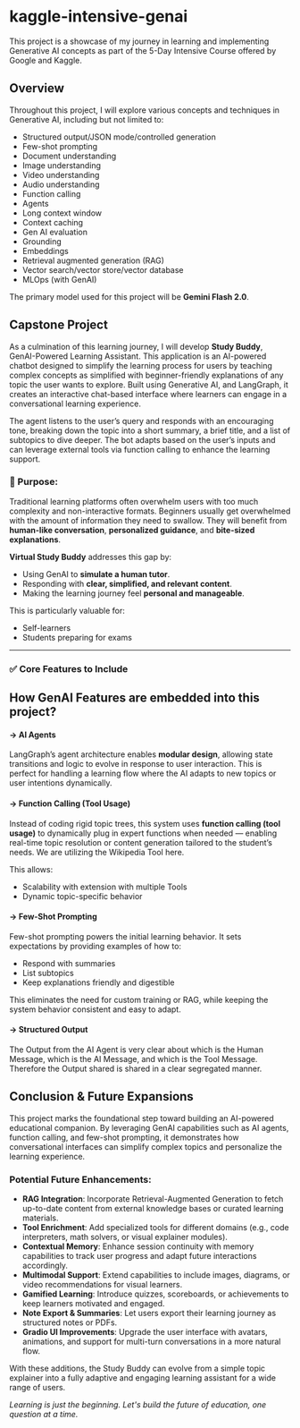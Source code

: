# kaggle-intensive-genai

This project is a showcase of my journey in learning and implementing Generative AI concepts as part of the 5-Day Intensive Course offered by Google and Kaggle.

## Overview

Throughout this project, I will explore various concepts and techniques in Generative AI, including but not limited to:

- Structured output/JSON mode/controlled generation
- Few-shot prompting
- Document understanding
- Image understanding
- Video understanding
- Audio understanding
- Function calling
- Agents
- Long context window
- Context caching
- Gen AI evaluation
- Grounding
- Embeddings
- Retrieval augmented generation (RAG)
- Vector search/vector store/vector database
- MLOps (with GenAI)

The primary model used for this project will be **Gemini Flash 2.0**.

## Capstone Project

As a culmination of this learning journey, I will develop **Study Buddy**, GenAI-Powered Learning Assistant. This application is an AI-powered chatbot designed to simplify the learning process for users by teaching complex concepts as simplified with beginner-friendly explanations of any topic the user wants to explore. Built using Generative AI, and LangGraph, it creates an interactive chat-based interface where learners can engage in a conversational learning experience.

The agent listens to the user’s query and responds with an encouraging tone, breaking down the topic into a short summary, a brief title, and a list of subtopics to dive deeper. The bot adapts based on the user’s inputs and can leverage external tools via function calling to enhance the learning support.



### 🎯 Purpose:

Traditional learning platforms often overwhelm users with too much complexity and non-interactive formats. Beginners usually get overwhelmed with the amount of information they need to swallow. They will benefit from **human-like conversation**, **personalized guidance**, and **bite-sized explanations**.

**Virtual Study Buddy** addresses this gap by:
- Using GenAI to **simulate a human tutor**.
- Responding with **clear, simplified, and relevant content**.
- Making the learning journey feel **personal and manageable**.

This is particularly valuable for:
- Self-learners  
- Students preparing for exams


---

### ✅ **Core Features to Include**
## How GenAI Features are embedded into this project?

#### -> AI Agents
LangGraph’s agent architecture enables **modular design**, allowing state transitions and logic to evolve in response to user interaction. This is perfect for handling a learning flow where the AI adapts to new topics or user intentions dynamically.

#### -> Function Calling (Tool Usage)
Instead of coding rigid topic trees, this system uses **function calling (tool usage)** to dynamically plug in expert functions when needed — enabling real-time topic resolution or content generation tailored to the student’s needs. We are utilizing the Wikipedia Tool here.

This allows:
- Scalability with extension with multiple Tools 
- Dynamic topic-specific behavior  

#### -> Few-Shot Prompting
Few-shot prompting powers the initial learning behavior. It sets expectations by providing examples of how to:
- Respond with summaries  
- List subtopics  
- Keep explanations friendly and digestible  

This eliminates the need for custom training or RAG, while keeping the system behavior consistent and easy to adapt.

#### -> Structured Output
The Output from the AI Agent is very clear about which is the Human Message, which is the AI Message, and which is the Tool Message. Therefore the Output shared is shared in a clear segregated manner.




## Conclusion & Future Expansions
This project marks the foundational step toward building an AI-powered educational companion. By leveraging GenAI capabilities such as AI agents, function calling, and few-shot prompting, it demonstrates how conversational interfaces can simplify complex topics and personalize the learning experience.

### Potential Future Enhancements:
- **RAG Integration**: Incorporate Retrieval-Augmented Generation to fetch up-to-date content from external knowledge bases or curated learning materials.
- **Tool Enrichment**: Add specialized tools for different domains (e.g., code interpreters, math solvers, or visual explainer modules).
- **Contextual Memory**: Enhance session continuity with memory capabilities to track user progress and adapt future interactions accordingly.
- **Multimodal Support**: Extend capabilities to include images, diagrams, or video recommendations for visual learners.
- **Gamified Learning**: Introduce quizzes, scoreboards, or achievements to keep learners motivated and engaged.
- **Note Export & Summaries**: Let users export their learning journey as structured notes or PDFs.
- **Gradio UI Improvements**: Upgrade the user interface with avatars, animations, and support for multi-turn conversations in a more natural flow.

With these additions, the Study Buddy can evolve from a simple topic explainer into a fully adaptive and engaging learning assistant for a wide range of users.

*Learning is just the beginning.
Let's build the future of education, one question at a time.*

